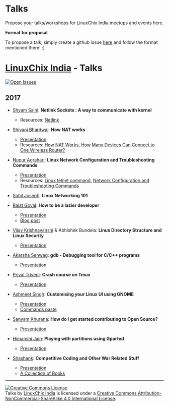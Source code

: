 # Talks


Propose your talks/workshops for LinuxChix India meetups and events here.


**Format for proposal**

To propose a talk, simply create a github issue [here][new-talk-proposal] and follow the format mentioned there! :)


[LinuxChix India] - Talks
=============
 [![Open Issues](https://img.shields.io/github/issues/linuxchixindia/talks.svg)](https://github.com/linuxchixindia/talks/issues?q=is%3Aopen+)


## 2017
* [Shyam Saini](https://github.com/mysticTot): **Netlink Sockets : A way to communicate with kernel**
	* Resources: [Netlink](https://en.wikipedia.org/wiki/Netlink)

* [Shivani Bhardwaj](https://github.com/shivan1b): **How NAT works**
	* [Presentation](http://slides.com/shivanibhardwaj/how-nat-works#/)
	* Resources: [How NAT Works](http://computer.howstuffworks.com/nat.htm), [How Many Devices Can Connect to One Wireless Router?](https://www.lifewire.com/how-many-devices-can-share-a-wifi-network-818298)
	
* [Nupur Agrahari](https://github.com/nupuragrahari): **Linux Network Configuration and Troubleshooting Commands**
	* [Presentation](https://docs.google.com/presentation/d/1bAXFgUSfaCpQ9Ce9bwLld7Yb5ySpBOSj9SxexNlMLzc/edit#slide=id.p)
	* Resources: [Linux telnet command](https://www.computerhope.com/unix/utelnet.htm), [Network Configuration and Troubleshooting Commands](https://www.tecmint.com/linux-network-configuration-and-troubleshooting-commands/)
	
* [Sahil Joseph](https://github.com/Warlord77): **Linux Networking 101**

* [Rajat Goyal](): **How to be a lazier developer**
	* [Presentation](http://slides.com/rajat404/shell_config)
	* [Blog post](https://medium.com/@rajat404/dev-setup-terminal-a0a3a23db47c)

* [Vijay Krishnavanshi](https://github.com/vijaykrishnavanshi) & Abhishek Bundela: **Linux Directory Structure and Linux Security**
	* [Presentation](http://slides.com/vijaykrishnavanshi/hello)

* [Akarsha Sehwag](https://github.com/aksh98): **gdb - Debugging tool for C/C++ programs**
	* [Presentation](https://github.com/LinuxChixIndia/talks/files/1062188/GNU.debugger.pdf)

* [Priyal Trivedi](https://github.com/Priyal-Trivedi): **Crash course on Tmux**
	* [Presentation](http://slides.com/priyaltrivedi-1/tmux-terminal-multiplexer#/)

* [Ashmeet Singh](https://github.com/meetsha): **Customising your Linux UI using GNOME**
	* [Presentation](https://drive.google.com/file/d/0Bzt1ZPbjYd_2enNfQjZGc0FSd2M/view?usp=sharing)
	* [Commands paste](https://pastebin.com/6nqSvWuZ)

* [Sanyam Khurana](http://www.sanyamkhurana.com/): **How do I get started contributing to Open Source?**
    * [Presentation](http://www.sanyamkhurana.com/presentations/foss/#/)

* [Himanshi Jain](https://github.com/HimanshiJain): **Playing with partitions using Gparted**
	* [Presentation](https://drive.google.com/open?id=1-uirLJ9HPTCvKoY-7Op1vZWaZPlKb8JxQLwWfy-yL_c)

* [Shashank](https://github.com/lbsrex): **Competitive Coding and Other War Related Stuff**
	* [Presentation](https://drive.google.com/open?id=1P9GNGPXcY1j3TNUfE56mve7kQsIn5ar90NsFyvkvPZ0)
	* [A Collection of Books](https://drive.google.com/open?id=0B1EkH2evW0JORVNPVVVDMm0wOUU)

[LinuxChix India]: https://india.linuxchix.org/
[new-talk-proposal]: https://github.com/LinuxChixIndia/talks/issues/new

---

<a rel="license" href="http://creativecommons.org/licenses/by-nc-sa/4.0/"><img alt="Creative Commons License" style="border-width:0" src="https://i.creativecommons.org/l/by-nc-sa/4.0/88x31.png" /></a><br /><span xmlns:dct="http://purl.org/dc/terms/" href="http://purl.org/dc/dcmitype/MovingImage" property="dct:title" rel="dct:type">Talks</span> by <a xmlns:cc="http://creativecommons.org/ns#" href="https://india.linuxchix.org" property="cc:attributionName" rel="cc:attributionURL">LinuxChix India</a> is licensed under a <a rel="license" href="http://creativecommons.org/licenses/by-nc-sa/4.0/">Creative Commons Attribution-NonCommercial-ShareAlike 4.0 International License</a>.
